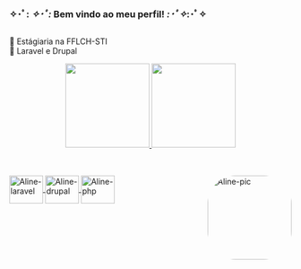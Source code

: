 ### ✧･ﾟ: *✧･ﾟ:* Bem vindo ao meu perfil! *:･ﾟ✧*:･ﾟ✧

##

🌸 Estágiaria na FFLCH-STI <br> 
🌸 Laravel e Drupal

<div align="center">
  <a href="https://github.com/AlineMaire">
  <img height="150em" src="https://github-readme-stats.vercel.app/api?username=AlineMaire&show_icons=true&theme=dracula&include_all_commits=true&count_private=true&bg_color=f6d7e0&icon_color=f9f6f1&title_color=f887a8&text_color=d590a3"/>
  <img height="150em" src="https://github-readme-stats.vercel.app/api/top-langs/?username=AlineMaire&langs_count=7&theme=dracula&bg_color=f6d7e0&icon_color=f9f6f1&title_color=f887a8&text_color=d590a3"/>
</div>
  
 ## 
 
<div style="display: inline_block"><br>
   <img align="center" alt="Aline-laravel" height="50" width="60" src="https://icongr.am/devicon/laravel-plain.svg?size=88&color=f2eeee">
   <img align="center" alt="Aline-drupal" height="50" width="60" src="https://icongr.am/devicon/drupal-plain.svg?size=88&color=fffcfd">
   <img align="center" alt="Aline-php" height="50" width="60" src="https://icongr.am/devicon/php-plain.svg?size=88&color=fffcfd">
   <img align="right" alt="Aline-pic" height="150" style="border-radius:50px;" src="https://i.pinimg.com/originals/a0/08/b3/a008b3ee16045da010a6204b647b85ae.jpg">
</div>
   
